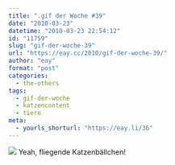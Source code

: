 ```yaml
---
title: ".gif der Woche #39"
date: "2010-03-23"
datetime: "2010-03-23 22:54:12"
id: "11759"
slug: "gif-der-woche-39"
url: "https://eay.cc/2010/gif-der-woche-39/"
author: "eay"
format: "post"
categories:
  - the-others
tags:
  - gif-der-woche
  - katzencontent
  - tiere
meta:
  - yourls_shorturl: "https://eay.li/36"
---
```


![](https://eay.cc/uploads/2010/hovercats.gif) Yeah, fliegende Katzenbällchen!
